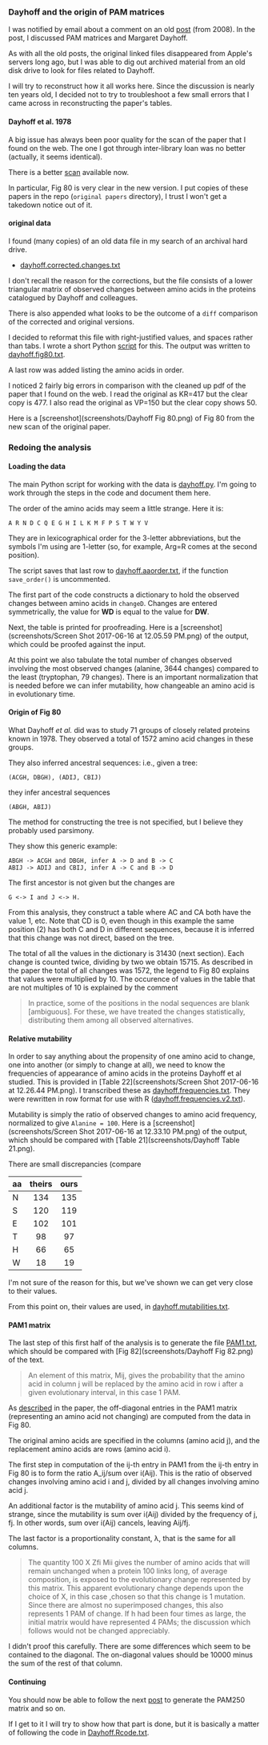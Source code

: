 ### Dayhoff and the origin of PAM matrices

I was notified by email about a comment on an old [post](http://telliott99.blogspot.com/2008/08/pam-point-accepted-mutation.html)  (from 2008).  In the post, I discussed PAM matrices and Margaret Dayhoff.

As with all the old posts, the original linked files disappeared from Apple's servers long ago, but I was able to dig out archived material from an old disk drive to look for files related to Dayhoff.

I will try to reconstruct how it all works here.  Since the discussion is nearly ten years old, I decided not to try to troubleshoot a few small errors that I came across in reconstructing the paper's tables.

#### Dayhoff et al. 1978

A big issue has always been poor quality for the scan of the paper that I found on the web.  The one I got through inter-library loan was no better (actually, it seems identical).  

There is a better [scan](http://compbio.berkeley.edu/class/c246/Reading/dayhoff-1978-apss.pdf) available now.

In particular, Fig 80 is very clear in the new version.  I put copies of these papers in the repo (``original papers`` directory), I  trust I won't get a takedown notice out of it.

#### original data

I found (many copies) of an old data file in my search of an archival hard drive.

* [dayhoff.corrected.changes.txt](data/dayhoff.corrected.changes.txt)

I don't recall the reason for the corrections, but the file consists of a lower triangular matrix of observed changes between amino acids in the proteins catalogued by Dayhoff and colleagues.

There is also appended what looks to be the outcome of a ``diff`` comparison of the corrected and original versions.
 
I decided to reformat this file with right-justified values, and spaces rather than tabs.  I wrote a short Python [script](script.py) for this.  The output was written to [dayhoff.fig80.txt](data/dayhoff.fig80.txt).

A last row was added listing the amino acids in order.

I noticed 2 fairly big errors in comparison with the cleaned up pdf of the paper that I found on the web.  I read the original as KR=417 but the clear copy is 477.  I also read the original as VP=150 but the clear copy shows 50.

Here is a [screenshot](screenshots/Dayhoff Fig 80.png) of Fig 80 from the new scan of the original paper.

### Redoing the analysis

#### Loading the data

The main Python script for working with the data is [dayhoff.py](dayhoff.py).  I'm going to work through the steps in the code and document them here.

The order of the amino acids may seem a little strange.  Here it is:

```
A R N D C Q E G H I L K M F P S T W Y V
```

They are in lexicographical order for the 3-letter abbreviations, but the symbols I'm using are 1-letter (so, for example, Arg=R comes at the second position).

The script saves that last row to [dayhoff.aaorder.txt](data/dayhoff.aaorder.txt), if the function ``save_order()`` is uncommented.

The first part of the code constructs a dictionary to hold the observed changes between amino acids in ``changeD``.  Changes are entered symmetrically, the value for **WD** is equal to the value for **DW**.

Next, the table is printed for proofreading.  Here is a [screenshot](screenshots/Screen Shot 2017-06-16 at 12.05.59 PM.png) of the output, which could be proofed against the input.

At this point we also tabulate the total number of changes observed involving the most observed changes (alanine, 3644 changes) compared to the least (tryptophan, 79 changes).  There is an important normalization that is needed before we can infer mutability, how changeable an amino acid is in evolutionary time.

#### Origin of Fig 80

What Dayhoff *et al.* did was to study 71 groups of closely related proteins known in 1978.  They observed a total of 1572 amino acid changes in these groups.  

They also inferred ancestral sequences:  i.e., given a tree:

```
(ACGH, DBGH), (ADIJ, CBIJ)
```

they infer ancestral sequences 

```
(ABGH, ABIJ)
```

The method for constructing the tree is not specified, but I believe they probably used parsimony.

They show this generic example:

```
ABGH -> ACGH and DBGH, infer A -> D and B -> C
ABIJ -> ADIJ and CBIJ, infer A -> C and B -> D
```

The first ancestor is not given but the changes are 

```
G <-> I and J <-> H.
```

From this analysis, they construct a table where AC and CA both have the value 1, etc.  Note that CD is 0, even though in this example the same position (2) has both C and D in different sequences, because it is inferred that this change was not direct, based on the tree.

The total of all the values in the dictionary is 31430 (next section).  Each change is counted twice, dividing by two we obtain 15715.  As described in the paper the total of all changes was 1572, the legend to Fig 80 explains that values were multiplied by 10.  The occurence of values in the table that are not multiples of 10 is explained by the comment

> In practice, some of the positions in the nodal sequences are blank [ambiguous]. For these, we have treated the changes statistically, distributing them among all observed alternatives.

#### Relative mutability

In order to say anything about the propensity of one amino acid to change, one into another (or simply to change at all), we need to know the frequencies of appearance of amino acids in the proteins Dayhoff et al studied.  This is provided in [Table 22](screenshots/Screen Shot 2017-06-16 at 12.26.44 PM.png).  I transcribed these as [dayhoff.frequencies.txt](data/dayhoff.frequencies.txt).  They were rewritten in row format for use with R ([dayhoff.frequencies.v2.txt](data/dayhoff.frequencies.v2.txt)).

Mutability is simply the ratio of observed changes to amino acid frequency, normalized to give ``Alanine = 100``.  Here is a [screenshot](screenshots/Screen Shot 2017-06-16 at 12.33.10 PM.png) of the output, which should be compared with [Table 21](screenshots/Dayhoff Table 21.png).

There are small discrepancies (compare 

| aa | theirs | ours |
| --- |:---:|:---:|
| N | 134 | 135 |
| S | 120 | 119 |
| E | 102 | 101 |
| T | 98 | 97 |
| H | 66 | 65 |
| W | 18 | 19 |

I'm not sure of the reason for this, but we've shown we can get very close to their values.  

From this point on, their values are used, in [dayhoff.mutabilities.txt](data/dayhoff.mutabilities.txt).

#### PAM1 matrix

The last step of this first half of the analysis is to generate the file [PAM1.txt](data/PAM1.txt), which should be compared with [Fig 82](screenshots/Dayhoff Fig 82.png) of the text.

> An element of this matrix, Mij, gives the probability that the amino acid in column j will be replaced by the amino acid in row i after a given evolutionary interval, in this case 1 PAM.
> 

As [described](screenshots/computation.png) in the paper, the off-diagonal entries in the PAM1 matrix (representing an amino acid not changing) are computed from the data in Fig 80.  

The original amino acids are specified in the columns (amino acid j), and the replacement amino acids are rows (amino acid i).

The first step in computation of the ij-th entry in PAM1 from the ij-th entry in Fig 80 is to form the ratio A_ij/sum over i(Aij).  This is the ratio of observed changes involving amino acid i and j, divided by all changes involving amino acid j.

An additional factor is the mutability of amino acid j.  This seems kind of strange, since the mutability is sum over i(Aij) divided by the frequency of j, fj.  In other words, sum over i(Aij) cancels, leaving Aij/fj.

The last factor is a proportionality constant, &lambda;, that is the same for all columns.

> The quantity 100 X Zfi Mii gives the number of amino acids that will remain unchanged when a protein 100 links long, of average composition, is exposed to the evolutionary change represented by this matrix. This apparent evolutionary change depends upon the choice of X, in this case ,chosen so that this change is 1 mutation. Since there are almost no superimposed changes, this also represents 1 PAM of change. If h had been four times as large, the initial matrix would have represented 4 PAMs;  the discussion which follows would not be changed appreciably.

I didn't proof this carefully.  There are some differences which seem to be contained to the diagonal.  The on-diagonal values should be 10000 minus the sum of the rest of that column.

#### Continuing

You should now be able to follow the next [post](http://telliott99.blogspot.com/2008/08/pam-projecting-in-time.html) to generate the PAM250 matrix and so on.

If I get to it I will try to show how that part is done, but it is basically a matter of following the code in [Dayhoff.Rcode.txt](Dayhoff.Rcode.txt).